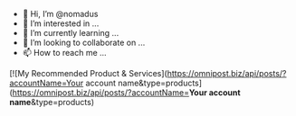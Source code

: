 - 👋 Hi, I’m @nomadus
- 👀 I’m interested in ...
- 🌱 I’m currently learning ...
- 💞️ I’m looking to collaborate on ...
- 📫 How to reach me ...

<div class="github-card" data-github="nomadus" data-width="400" data-height="" data-theme="default"></div>
<script src="//cdn.jsdelivr.net/github-cards/latest/widget.js"></script>

<!---
nomadus/nomadus is a ✨ special ✨ repository because its `README.md` (this file) appears on your GitHub profile.
You can click the Preview link to take a look at your changes.
--->

[![My Recommended Product &
								Services](https://omnipost.biz/api/posts/?accountName=Your account
								name&type=products](https://omnipost.biz/api/posts/?accountName=<strong>Your account
									name</strong>&type=products)
